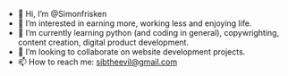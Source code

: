 - 👋 Hi, I’m @Simonfrisken
- 👀 I’m interested in earning more, working less and enjoying life.
- 🌱 I’m currently learning python (and coding in general), copywrighting, content creation, digital product development.
- 💞️ I’m looking to collaborate on website development projects.
- 📫 How to reach me: sibtheevil@gmail.com

<!---
Simonfrisken/Simonfrisken is a ✨ special ✨ repository because its `README.md` (this file) appears on your GitHub profile.
You can click the Preview link to take a look at your changes.
--->
